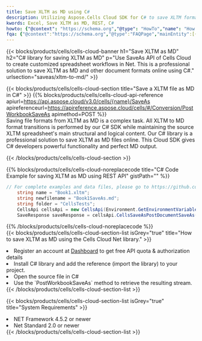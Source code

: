 ```yaml
---
title: Save XLTM as MD using C# 
description: Utilizing Aspose.Cells Cloud SDK for C# to save XLTM format file as MD format file. 
kwords: Excel, Save XLTM as MD, REST, C#
howto: {"@context": "https://schema.org","@type": "HowTo","name": "How to save XLTM as MD using the Cells Cloud Net library.","description": "How to save XLTM as MD using the Cells Cloud Net library.","image": {"@type": "ImageObject"},"url": "/net/saveas/xltm-to-md/","step": [{ "@type": "HowToStep","name": "How to save XLTM as MD using the Cells Cloud Net library. step 1", "image": {"@type": "ImageObject",},"url": "/net/saveas/xltm-to-md/","text": "Register an account at <a href='https://dashboard.aspose.cloud/'>Dashboard</a> to get free API quota & authorization details",},{ "@type": "HowToStep","name": "How to save XLTM as MD using the Cells Cloud Net library. step 1", "image": {"@type": "ImageObject",},"url": "/net/saveas/xltm-to-md/","text": "Install C# library and add the reference (import the library) to your project.",},{ "@type": "HowToStep","name": "How to save XLTM as MD using the Cells Cloud Net library. step 1", "image": {"@type": "ImageObject",},"url": "/net/saveas/xltm-to-md/","text": "Open the source file in C#",},{ "@type": "HowToStep","name": "How to save XLTM as MD using the Cells Cloud Net library. step 1", "image": {"@type": "ImageObject",},"url": "/net/saveas/xltm-to-md/","text": "Use the `PostWorkbookSaveAs` method to retrieve the resulting stream.",}, ],"supply": {"@type": "HowToSupply","name": "document"},"tool": [{"@type": "HowToTool","name": "Visual Studio, Visual Studio Code, Rider"},{"@type": "HowToTool","name": "Aspose Cells"}],"totalTime": "PT6M"}
fqa: {"@context":"https://schema.org","@type":"FAQPage","mainEntity":[{"@type":"Question","name":"Why save file as other formats file in C# using REST API?","acceptedAnswer":{"@type":"Answer","text":"Documents are encoded in many ways, and some files may be incompatible with the software you use. To open and read such files, just save them as appropriate file formats.<br/><ol><li>Install .NET SDK and add the reference (import the library) to your project.</li><li>Open the source file in C# using REST API.</li><li>Call the PostWorkbookSaveAsRequest() method, passing an output filename with required extension.</li><li>Get the result of save as a separate file.</li></ol>"}},{"@type":"Question","name":"What file formats can I save as with your C# library?","acceptedAnswer":{"@type":"Answer","text":"We support a variety of file formats for conversion using .NET library, including XLSX, Excel, xls , PDF, CSV, HTML, Markdown, XML, PNG, JPG, TIFF, Json, TXT and many more."}},{"@type":"Question","name":"What is the maximum allowed file size for conversion using this .NET library?","acceptedAnswer":{"@type":"Answer","text":"There are no file size limits for format conversions using .NET library."}}]}
---
```



{{< blocks/products/cells/cells-cloud-banner h1="Save XLTM as MD" h2="C# library for saving XLTM as MD" p="Use SaveAs API of Cells Cloud to create customized spreadsheet workflows in Net. This is a professional solution to save XLTM as MD and other document formats online using C#." urlsection="saveas/xltm-to-md/" >}}

{{< blocks/products/cells/cells-cloud-section  title="Save a XLTM file as MD in C#" >}}
{{% blocks/products/cells/cells-cloud-api-reference  apiurl=https://api.aspose.cloud/v3.0/cells/{name}/SaveAs  apireferenceurl=https://apireference.aspose.cloud/cells/#/Conversion/PostWorkbookSaveAs  apimethod=POST %}}
<br/>
Saving file formats from XLTM as MD is a complex task. All XLTM to MD format transitions is performed by our C# SDK while maintaining the source XLTM spreadsheet's main structural and logical content. Our C# library is a professional solution to save XLTM as MD files online. This Cloud SDK gives C# developers powerful functionality and perfect MD output.

{{< /blocks/products/cells/cells-cloud-section >}}

{{% blocks/products/cells/cells-cloud-noreplacecode title="C# Code Example for saving XLTM as MD using REST API" gistPath="" %}}
  
```cs
// For complete examples and data files, please go to https://github.com/aspose-cells-cloud/aspose-cells-cloud-dotnet/
    string name = "Book1.xltm";
    string newfilename = "Book1SaveAs.md";
    string folder = "CellsTests";
    CellsApi cellsApi = new CellsApi(Environment.GetEnvironmentVariable("ProductClientId"), Environment.GetEnvironmentVariable("ProductClientSecret"));
    SaveResponse saveResponse = cellsApi.CellsSaveAsPostDocumentSaveAs(name, null, newfilename, null,null,folder);
```
  
{{% /blocks/products/cells/cells-cloud-noreplacecode  %}}
<br/>
{{< blocks/products/cells/cells-cloud-section-list isGrey="true"  title="How to save XLTM as MD using the Cells Cloud Net library." >}}
<li>Register an account at <a href="https://dashboard.aspose.cloud/">Dashboard</a> to get free API quota & authorization details</li>
<li>Install C# library and add the reference (import the library) to your project.</li>
<li>Open the source file in C#</li>
<li>Use the `PostWorkbookSaveAs` method to retrieve the resulting stream.</li>
{{< /blocks/products/cells/cells-cloud-section-list >}}

{{< blocks/products/cells/cells-cloud-section-list isGrey="true"  title="System Requirements" >}}
<li>NET Framework 4.5.2 or newer</li>
<li>Net Standard 2.0 or newer</li>
{{< /blocks/products/cells/cells-cloud-section-list >}}
